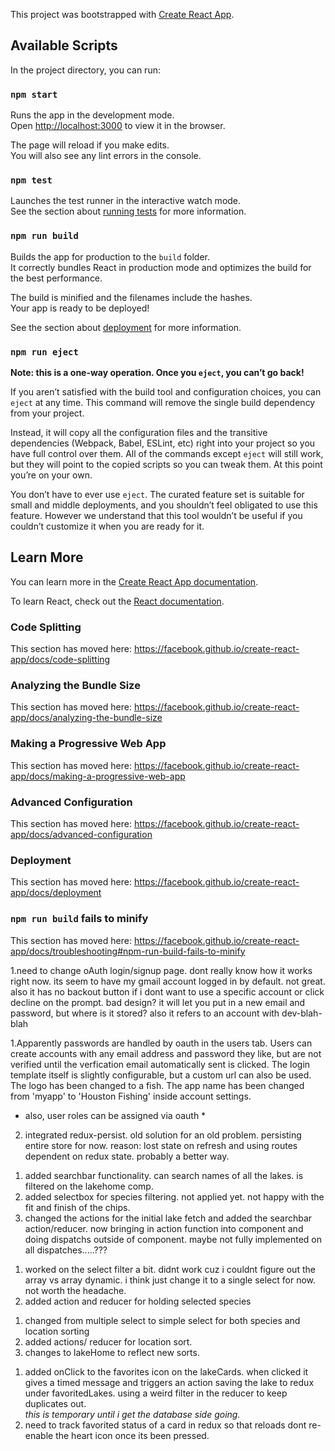This project was bootstrapped with [Create React App](https://github.com/facebook/create-react-app).

## Available Scripts

In the project directory, you can run:

### `npm start`

Runs the app in the development mode.<br>
Open [http://localhost:3000](http://localhost:3000) to view it in the browser.

The page will reload if you make edits.<br>
You will also see any lint errors in the console.

### `npm test`

Launches the test runner in the interactive watch mode.<br>
See the section about [running tests](https://facebook.github.io/create-react-app/docs/running-tests) for more information.

### `npm run build`

Builds the app for production to the `build` folder.<br>
It correctly bundles React in production mode and optimizes the build for the best performance.

The build is minified and the filenames include the hashes.<br>
Your app is ready to be deployed!

See the section about [deployment](https://facebook.github.io/create-react-app/docs/deployment) for more information.

### `npm run eject`

**Note: this is a one-way operation. Once you `eject`, you can’t go back!**

If you aren’t satisfied with the build tool and configuration choices, you can `eject` at any time. This command will remove the single build dependency from your project.

Instead, it will copy all the configuration files and the transitive dependencies (Webpack, Babel, ESLint, etc) right into your project so you have full control over them. All of the commands except `eject` will still work, but they will point to the copied scripts so you can tweak them. At this point you’re on your own.

You don’t have to ever use `eject`. The curated feature set is suitable for small and middle deployments, and you shouldn’t feel obligated to use this feature. However we understand that this tool wouldn’t be useful if you couldn’t customize it when you are ready for it.

## Learn More

You can learn more in the [Create React App documentation](https://facebook.github.io/create-react-app/docs/getting-started).

To learn React, check out the [React documentation](https://reactjs.org/).

### Code Splitting

This section has moved here: https://facebook.github.io/create-react-app/docs/code-splitting

### Analyzing the Bundle Size

This section has moved here: https://facebook.github.io/create-react-app/docs/analyzing-the-bundle-size

### Making a Progressive Web App

This section has moved here: https://facebook.github.io/create-react-app/docs/making-a-progressive-web-app

### Advanced Configuration

This section has moved here: https://facebook.github.io/create-react-app/docs/advanced-configuration

### Deployment

This section has moved here: https://facebook.github.io/create-react-app/docs/deployment

### `npm run build` fails to minify

This section has moved here: https://facebook.github.io/create-react-app/docs/troubleshooting#npm-run-build-fails-to-minify


 <!-- begin 2/2/20 -->
1.need to change oAuth login/signup page.  dont really know how it works right now. its seem to have my gmail account logged in by default. not great.  also it has no backout button if i dont want to use a specific account or click decline on the prompt. bad design?  it will let you put in a new email and password, but where is it stored?  also it refers to an account with dev-blah-blah
<!-- end of 2/2/20 -->
<!-- begin 2/9/20 -->
1.Apparently passwords are handled by oauth in the users tab.  Users can create accounts with any email address and password they like, but are not verified until the verfication email automatically sent is clicked.  The login template itself is slightly configurable, but a custom url can also be used.  The logo has been changed to a fish.  The app name has been changed from 'myapp' to 'Houston Fishing' inside account settings.  
* also, user roles can be assigned via oauth *
2. integrated redux-persist.  old solution for an old problem.  persisting entire store for now.  reason: lost state on refresh and using routes dependent on redux state.  probably a better way.
<!-- end of 2/9/20 -->
<!-- begin 2/23/20 -->
1. added searchbar functionality. can search names of all the lakes. is filtered on the lakehome comp.
2. added selectbox for species filtering.  not applied yet. not happy with the fit and finish of the chips.
3. changed the actions for the initial lake fetch and added the searchbar action/reducer. now bringing in action function into component and doing dispatchs outside of component. maybe not fully implemented on all dispatches.....???
<!-- end 2/23 -->
<!--start 2/24-->
1. worked on the select filter a bit.  didnt work cuz i couldnt figure out the array vs array dynamic.  i think just change it to a single select for now.  not worth the headache.  
2. added action and reducer for holding selected species
<!--end 2/24-->
<!-- start 3/1 -->
1. changed from multiple select to simple select for both species and location sorting
2. added actions/ reducer for location sort.  
3. changes to lakeHome to reflect new sorts.
<!-- end 3/1 -->
<!-- start 3/5 -->
1. added onClick to the favorites icon on the lakeCards.  when clicked it gives a timed message and triggers an action saving the lake to redux under favoritedLakes.  using a weird filter in the reducer to keep duplicates out.  
*this is temporary until i get the database side going.*
2. need to track favorited status of a card in redux so that reloads dont re-enable the heart icon once its been pressed.
<!-- end 3/5 -->
